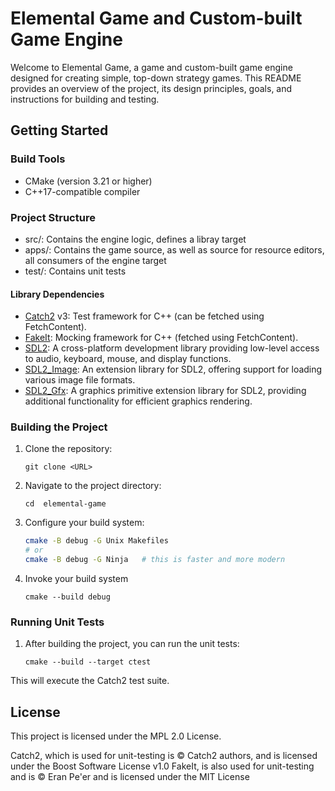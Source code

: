 # Elemental Game and Custom-built Game Engine

Welcome to Elemental Game, a game and custom-built game engine designed for creating simple, top-down strategy games. This README provides an overview of the project, its design principles, goals, and instructions for building and testing.

## Getting Started
### Build Tools 
- CMake (version 3.21 or higher)
- C++17-compatible compiler

### Project Structure
- src/: Contains the engine logic, defines a libray target
- apps/: Contains the game source, as well as source for resource editors, all  consumers of the engine target
- test/: Contains unit tests

#### Library Dependencies

- [Catch2](https://github.com/catchorg/Catch2) v3: Test framework for C++ (can be fetched using FetchContent).
- [FakeIt](https://github.com/eranpeer/FakeIt): Mocking framework for C++ (fetched using FetchContent).
- [SDL2](https://www.libsdl.org/): A cross-platform development library providing low-level access to audio, keyboard, mouse, and display functions.
- [SDL2_Image](https://www.libsdl.org/projects/SDL_image/): An extension library for SDL2, offering support for loading various image file formats.
- [SDL2_Gfx](https://sourceforge.net/projects/sdl2gfx/): A graphics primitive extension library for SDL2, providing additional functionality for efficient graphics rendering.

### Building the Project
1. Clone the repository:
    ```
    git clone <URL>
    ```

2. Navigate to the project directory:
    ```
    cd  elemental-game
    ```
3. Configure your build system:
    ```bash
    cmake -B debug -G Unix Makefiles
    # or
    cmake -B debug -G Ninja   # this is faster and more modern
    ```
4. Invoke your build system
    ```
    cmake --build debug
    ```

### Running Unit Tests

1. After building the project, you can run the unit tests:

    ``` 
    cmake --build --target ctest
    ```
This will execute the Catch2 test suite.

## License
This project is licensed under the MPL 2.0 License.

Catch2, which is used for unit-testing is © Catch2 authors, and is licensed under the Boost Software License v1.0
FakeIt, is also used for unit-testing and is © Eran Pe'er and is licensed under the MIT License
